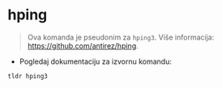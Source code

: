 # hping

> Ova komanda je pseudonim za `hping3`.
> Više informacija: <https://github.com/antirez/hping>.

- Pogledaj dokumentaciju za izvornu komandu:

`tldr hping3`
